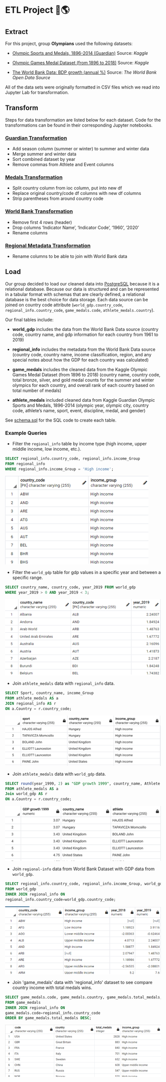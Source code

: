 # ETL Project 🏅🌎

## **E**xtract
For this project, group **Olympians** used the following datasets:
* [Olympic Sports and Medals, 1896-2014 (Guardian)](https://www.kaggle.com/the-guardian/olympic-games?select=dictionary.csv) Source: *Kaggle*

* [Olympic Games Medal Dataset (from 1896 to 2018)](https://www.kaggle.com/rushikeshlavate/olympic-games-medal-datasetfrom-1896-to-2018) Source: *Kaggle*

* [The World Bank Data: BDP growth (annual %)](https://data.worldbank.org/indicator/NY.GDP.MKTP.KD.ZG?end=1990&most_recent_year_desc=true&start=1990&view=map&year=1961) Source: *The World Bank Open Data Source*

All of the data sets were originally formatted in CSV files which we read into Jupyter Lab for transformation.

## **T**ransform
Steps for data transformation are listed below for each dataset. Code for the transformations can be found in their corresponding Jupyter notebooks.

### [Guardian Transformation](data/Guardian_Files)
* Add season column (summer or winter) to summer and winter data
* Merge summer and winter data
* Sort combined dataset by year
* Remove commas from Athlete and Event columns

### [Medals Transformation](data/Medals_Files)
* Split country column from ioc column, put into new df
* Replace original country/code df columns with new df columns
* Strip parentheses from around country code

### [World Bank Transformation](data/World_Bank_Files)
* Remove first 4 rows (header)
* Drop columns ‘Indicator Name’, ‘Indicator Code’, ‘1960’, ‘2020’
* Rename columns

### [Regional Metadata Transformation](data/World_Bank_Files)
* Rename columns to be able to join with World Bank data

## **L**oad
Our group decided to load our cleaned data into [PostgreSQL](https://www.postgresql.org/) because it is a relational database. Because our data is structured and can be represented in a tabular format with schemas that are clearly defined, a relational database is the best choice for data storage. Each data source can be joined on country code attribute (`world_gdp.country_code`, `regional_info.country_code`, `game_medals.code`, `athlete_medals.country`).

Our final tables include:
* **world_gdp** includes the data from the World Bank Data source (country code, country name, and gdp information for each country from 1961 to 2019)

* **regional_info** includes the metadata from the World Bank Data source (country code, country name, income classification, region, and any special notes about how the GDP for each country was calculated)

* **game_medals** includes the cleaned data from the Kaggle Olympic Games Medal Dataset (from 1896 to 2018) (country name, country code, total bronze, silver, and gold medal counts for the summer and winter olympics for each country, and overall rank of each country based on total number of medals)

* **athlete_medals** included cleaned data from Kaggle Guardian Olympic Sports and Medals, 1896-2014 (olympic year, olympic city, country code, athlete’s name, sport, event, discipline, medal, and gender)

See [schema.sql](schema.sql) for the SQL code to create each table.

### Example Queries
* Filter the `regional_info` table by income type (high income, upper middle income, low income, etc.).
```sql
SELECT regional_info.country_code, regional_info.income_Group 
FROM regional_info 
WHERE regional_info.income_Group = 'High income';
```
![filter region by income type](screenshots/filter_region_by_income_type.png)

* Filter the `world_gdp` table for gdp values in a specific year and between a specific range.
```sql
SELECT country_name, country_code, year_2019 FROM world_gdp
WHERE year_2019 > 0 AND year_2019 < 3;
```
![world_gdp table filtered by year and range](screenshots/filter_gdp_by_year_and_range.png)

* Join `athlete_medals` data with `regional_info` data.
```sql
SELECT Sport, country_name, income_Group
FROM athlete_medals AS a
JOIN regional_info AS r
ON a.Country = r.country_code;
```
![join athlete and regional](screenshots/join_athlete_and_regional.png)

* Join `athlete_medals` data with `world_gdp` data.
```sql
SELECT round(year_1999, 2) as "GDP growth 1999", country_name, Athlete
FROM athlete_medals AS a
Join world_gdp AS r
ON a.Country = r.country_code;
```
![join athlete and gdp](screenshots/join_athlete_and_gdp.png)

* Join `regional-info` data from World Bank Dataset with GDP data from `world_gdp`.
```sql
SELECT regional_info.country_code, regional_info.income_Group, world_gdp.year_2018, world_gdp.year_2019
FROM world_gdp
INNER JOIN regional_info ON
regional_info.country_code=world_gdp.country_code;
```
![join regional and gdp data](screenshots/join_regional_and_gdp.png)

* Join 'game_medals' data with 'regional_info' dataset to see compare country income with total medals wins.
```sql
SELECT game_medals.code, game_medals.country, game_medals.total_medals, regional_info.income_Group
FROM game_medals
INNER JOIN regional_info ON
game_medals.code=regional_info.country_code
ORDER BY game_medals.total_medals DESC;
```
![join game_medals and regional](screenshots/join_game_medals_and_regional.png)
